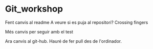 # Git_workshop
Fent canvis al readme
A veure si es puja al repositori?
Crossing fingers

Més canvis per seguir amb el test

Ara canvis al git-hub.
Hauré de fer pull des de l'ordinador.
